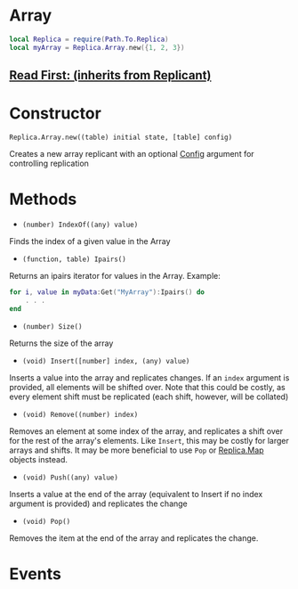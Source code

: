 # Array

```lua
local Replica = require(Path.To.Replica)
local myArray = Replica.Array.new({1, 2, 3})
```

## [Read First: (inherits from Replicant)](https://github.com/headjoe3/Replica/blob/master/docs/Replicant.md)

# Constructor
`Replica.Array.new((table) initial state, [table] config)`

Creates a new array replicant with an optional [Config](https://github.com/headjoe3/Replica/blob/master/docs/Config.md) argument for controlling replication

# Methods

* `(number) IndexOf((any) value)`

Finds the index of a given value in the Array

* `(function, table) Ipairs()`

Returns an ipairs iterator for values in the Array. Example:
```lua
for i, value in myData:Get("MyArray"):Ipairs() do
    . . .
end
```

* `(number) Size()`

Returns the size of the array

* `(void) Insert([number] index, (any) value)`

Inserts a value into the array and replicates changes. If an `index` argument is provided, all elements will be shifted over. Note that this could be costly, as every element shift must be replicated (each shift, however, will be collated)

* `(void) Remove((number) index)`

Removes an element at some index of the array, and replicates a shift over for the rest of the array's elements. Like `Insert`, this may be costly for larger arrays and shifts. It may be more beneficial to use `Pop` or [Replica.Map](https://github.com/headjoe3/Replica/blob/master/docs/Map.md) objects instead.

* `(void) Push((any) value)`

Inserts a value at the end of the array (equivalent to Insert if no index argument is provided) and replicates the change

* `(void) Pop()`

Removes the item at the end of the array and replicates the change.

# Events
